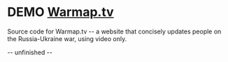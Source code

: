 # DEMO [Warmap.tv](http://warmap.tv/)
Source code for Warmap.tv -- a website that concisely updates people on the Russia-Ukraine war, using video only.

-- unfinished --
